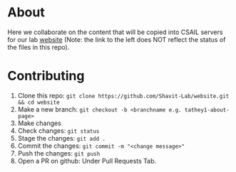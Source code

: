 # About
Here we collaborate on the content that will be copied into CSAIL servers for our lab [website](https://shavitlab.csail.mit.edu/) (Note: the link to the left does NOT reflect the status of the files in this repo).

# Contributing
1. Clone this repo: `git clone https://github.com/Shavit-Lab/website.git && cd website`
2. Make a new branch: `git checkout -b <branchname e.g. tathey1-about-page>`
3. Make changes
4. Check changes: `git status`
5. Stage the changes: `git add .`
6. Commit the changes: `git commit -m "<change message>"`
7. Push the changes: `git push`
8. Open a PR on github: Under Pull Requests Tab.

